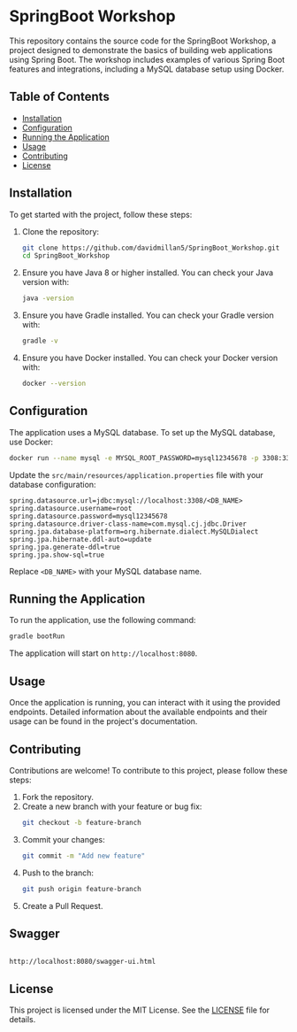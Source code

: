 
# SpringBoot Workshop

This repository contains the source code for the SpringBoot Workshop, a project designed to demonstrate the basics of building web applications using Spring Boot. The workshop includes examples of various Spring Boot features and integrations, including a MySQL database setup using Docker.

## Table of Contents

- [Installation](#installation)
- [Configuration](#configuration)
- [Running the Application](#running-the-application)
- [Usage](#usage)
- [Contributing](#contributing)
- [License](#license)

## Installation

To get started with the project, follow these steps:

1. Clone the repository:
   ```bash
   git clone https://github.com/davidmillan5/SpringBoot_Workshop.git
   cd SpringBoot_Workshop
   ```

2. Ensure you have Java 8 or higher installed. You can check your Java version with:
   ```bash
   java -version
   ```

3. Ensure you have Gradle installed. You can check your Gradle version with:
   ```bash
   gradle -v
   ```

4. Ensure you have Docker installed. You can check your Docker version with:
   ```bash
   docker --version
   ```

## Configuration

The application uses a MySQL database. To set up the MySQL database, use Docker:

```bash
docker run --name mysql -e MYSQL_ROOT_PASSWORD=mysql12345678 -p 3308:3306/tcp mysql:latest
```

Update the `src/main/resources/application.properties` file with your database configuration:

```properties
spring.datasource.url=jdbc:mysql://localhost:3308/<DB_NAME>
spring.datasource.username=root
spring.datasource.password=mysql12345678
spring.datasource.driver-class-name=com.mysql.cj.jdbc.Driver
spring.jpa.database-platform=org.hibernate.dialect.MySQLDialect
spring.jpa.hibernate.ddl-auto=update
spring.jpa.generate-ddl=true
spring.jpa.show-sql=true
```

Replace `<DB_NAME>` with your MySQL database name.

## Running the Application

To run the application, use the following command:

```bash
gradle bootRun
```

The application will start on `http://localhost:8080`.

## Usage

Once the application is running, you can interact with it using the provided endpoints. Detailed information about the available endpoints and their usage can be found in the project's documentation.

## Contributing

Contributions are welcome! To contribute to this project, please follow these steps:

1. Fork the repository.
2. Create a new branch with your feature or bug fix:
   ```bash
   git checkout -b feature-branch
   ```
3. Commit your changes:
   ```bash
   git commit -m "Add new feature"
   ```
4. Push to the branch:
   ```bash
   git push origin feature-branch
   ```
5. Create a Pull Request.

## Swagger

```

http://localhost:8080/swagger-ui.html

```



## License

This project is licensed under the MIT License. See the [LICENSE](LICENSE) file for details.
